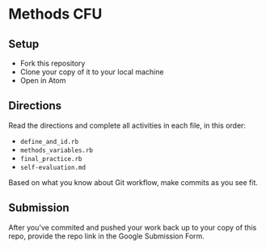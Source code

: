 # Methods CFU

## Setup

- Fork this repository
- Clone your copy of it to your local machine
- Open in Atom

## Directions

Read the directions and complete all activities in each file, in this order:
- `define_and_id.rb`
- `methods_variables.rb`
- `final_practice.rb`
- `self-evaluation.md`

Based on what you know about Git workflow, make commits as you see fit.

## Submission

After you've commited and pushed your work back up to your copy of this repo, provide the repo link in the Google Submission Form.

